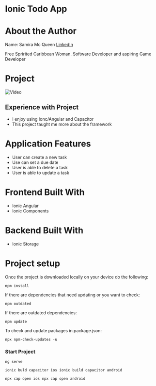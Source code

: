 # Ionic Todo App

# About the Author

Name: Samira Mc Queen
[LinkedIn](https://www.linkedin.com/in/samira-mc-queen-1882431a7/)

Free Spririted Caribbean Woman.
Software Developer and aspiring Game Developer

# Project 

![Video](src/assets/ionic-todo.gif)

## Experience with Project

- I enjoy using Ionc/Angular and Capacitor
- This project taught me more about the framework

# Application Features

- User can create a new task
- Use can set a due date
- User is able to delete a task
- User is able to update a task

# Frontend Built With

- Ionic Angular
- Ionic Components

# Backend Built With

- Ionic Storage

# Project setup

Once the project is downloaded locally on your device do the following:

`
npm install
`

If there are dependencies that need updating or you want to check:

`
npm outdated
`

If there are outdated dependencies:

`
npm update
`

To check and update packages in package.json:

`
npx npm-check-updates -u
`

### Start Project

`
ng serve
`

`
ionic buld capacitor ios
ionic build capacitor android
`

`
npx cap open ios
npx cap open android
`
